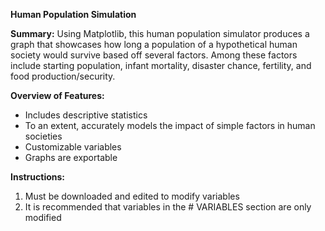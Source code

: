 **Human Population Simulation**

**Summary:**
Using Matplotlib, this human population simulator produces a graph that showcases how long a population of a hypothetical human society would survive based off several factors. Among these factors include starting population, infant mortality, disaster chance, fertility, and food production/security. 

**Overview of Features:**
- Includes descriptive statistics
- To an extent, accurately models the impact of simple factors in human societies
- Customizable variables
- Graphs are exportable

**Instructions:**
1) Must be downloaded and edited to modify variables
2) It is recommended that variables in the # VARIABLES section are only modified 
